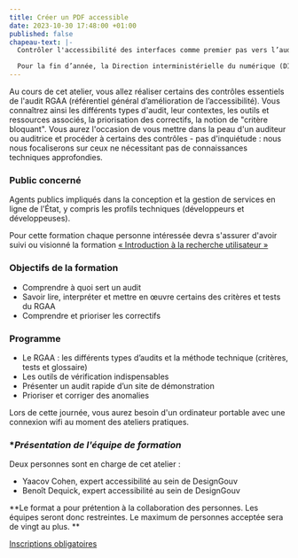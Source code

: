 ```yaml
---
title: Créer un PDF accessible
date: 2023-10-30 17:48:00 +01:00
published: false
chapeau-text: |-
  Contrôler l'accessibilité des interfaces comme premier pas vers l’audit de conformité au Référentiel général d’amélioration de l’accessibilité (RGAA).

  Pour la fin d’année, la Direction interministérielle du numérique (DINUM) a conçu un programme de 5 ateliers de formation pour vous aider à améliorer les services publics en ligne.
---
```


Au cours de cet atelier, vous allez réaliser certains des contrôles essentiels de l'audit RGAA (référentiel général d’amélioration de l’accessibilité). Vous connaîtrez ainsi les différents types d'audit, leur contextes, les outils et ressources associés, la priorisation des correctifs, la notion de "critère bloquant". Vous aurez l'occasion de vous mettre dans la peau d'un auditeur ou auditrice et procéder à certains des contrôles - pas d'inquiétude : nous nous focaliserons sur ceux ne nécessitant pas de connaissances techniques approfondies.

### **Public concerné**
Agents publics impliqués dans la conception et la gestion de services en ligne de l'État, y compris les profils techniques (développeurs et développeuses).

Pour cette formation chaque personne intéressée devra s'assurer d'avoir suivi ou visionné la formation [« Introduction à la recherche utilisateur »](https://design.numerique.gouv.fr/formations/recherche-utilisateur/introduction-recherche-utilisateur/)

### **Objectifs de la formation** 
* Comprendre à quoi sert un audit
* Savoir lire, interpréter et mettre en œuvre certains des critères et tests du RGAA 
* Comprendre et prioriser les correctifs

### **Programme**
* Le RGAA : les différents types d’audits et la méthode technique (critères, tests et glossaire)
* Les outils de vérification indispensables
* Présenter un audit rapide d’un site de démonstration
* Prioriser et corriger des anomalies

Lors de cette journée, vous aurez besoin d'un ordinateur portable avec une connexion wifi au moment des ateliers pratiques.

### **Présentation de l'équipe de formation*

Deux personnes sont en charge de cet atelier :
* Yaacov Cohen, expert accessibilité au sein de DesignGouv
* Benoît Dequick, expert accessibilité au sein de DesignGouv

**Le format a pour prétention à la collaboration des personnes. Les équipes seront donc restreintes. Le maximum de personnes acceptée sera de vingt au plus. **

<div class="lien-important"><p><a href="https://design.numerique.gouv.fr/formations/accessibilite/atelier-coder-accessible/">Inscriptions obligatoires</a></p></div>